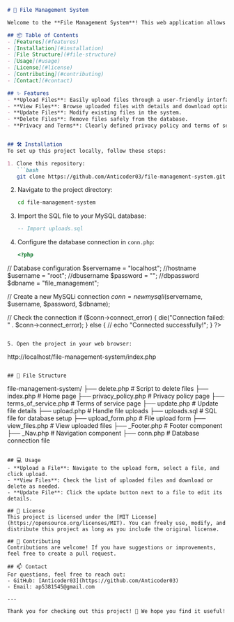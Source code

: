 

```markdown
# 📂 File Management System

Welcome to the **File Management System**! This web application allows users to upload, view, update, and delete files securely. Built with PHP and MySQL, this project is perfect for managing user data and file uploads efficiently.

## 📦 Table of Contents
- [Features](#features)
- [Installation](#installation)
- [File Structure](#file-structure)
- [Usage](#usage)
- [License](#license)
- [Contributing](#contributing)
- [Contact](#contact)

## ✨ Features
- **Upload Files**: Easily upload files through a user-friendly interface.
- **View Files**: Browse uploaded files with details and download options.
- **Update Files**: Modify existing files in the system.
- **Delete Files**: Remove files safely from the database.
- **Privacy and Terms**: Clearly defined privacy policy and terms of service.


## 🛠️ Installation
To set up this project locally, follow these steps:

1. Clone this repository:
   ```bash
   git clone https://github.com/Anticoder03/file-management-system.git
   ```
2. Navigate to the project directory:
   ```bash
   cd file-management-system
   ```
3. Import the SQL file to your MySQL database:
   ```sql
   -- Import uploads.sql
   ```
4. Configure the database connection in `conn.php`:
   ```php
   <?php
// Database configuration
$servername = "localhost"; //hostname
$username = "root"; //dbusername
$password = ""; //dbpassword
$dbname = "file_management"; 

// Create a new MySQLi connection
$conn = new mysqli($servername, $username, $password, $dbname);

// Check the connection
if ($conn->connect_error) {
    die("Connection failed: " . $conn->connect_error);
} else {
    // echo "Connected successfully!";
}
?>

   ```

5. Open the project in your web browser:
   ```
   http://localhost/file-management-system/index.php
   ```

## 📁 File Structure
```
file-management-system/
├── delete.php           # Script to delete files
├── index.php            # Home page
├── privacy_policy.php   # Privacy policy page
├── terms_of_service.php # Terms of service page
├── update.php           # Update file details
├── upload.php           # Handle file uploads
├── uploads.sql         # SQL file for database setup
├── upload_form.php      # File upload form
├── view_files.php       # View uploaded files
├── _Footer.php          # Footer component
├── _Nav.php             # Navigation component
├── conn.php             # Database connection file
```

## 💻 Usage
- **Upload a File**: Navigate to the upload form, select a file, and click upload.
- **View Files**: Check the list of uploaded files and download or delete as needed.
- **Update File**: Click the update button next to a file to edit its details.

## 📜 License
This project is licensed under the [MIT License](https://opensource.org/licenses/MIT). You can freely use, modify, and distribute this project as long as you include the original license.

## 🤝 Contributing
Contributions are welcome! If you have suggestions or improvements, feel free to create a pull request.

## 📫 Contact
For questions, feel free to reach out:
- GitHub: [Anticoder03](https://github.com/Anticoder03)
- Email: ap5381545@gmail.com

---

Thank you for checking out this project! 🎉 We hope you find it useful!
```

 
